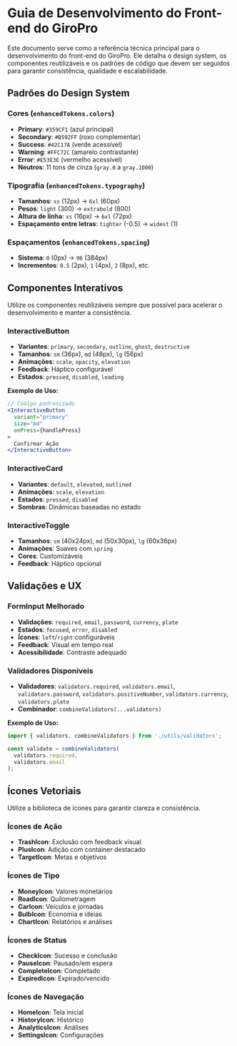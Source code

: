 # Guia de Desenvolvimento do Front-end do GiroPro

Este documento serve como a referência técnica principal para o desenvolvimento do front-end do GiroPro. Ele detalha o design system, os componentes reutilizáveis e os padrões de código que devem ser seguidos para garantir consistência, qualidade e escalabilidade.

## Padrões do Design System

### Cores (`enhancedTokens.colors`)

- **Primary**: `#359CF1` (azul principal)
- **Secondary**: `#B592FF` (roxo complementar)
- **Success**: `#42C17A` (verde acessível)
- **Warning**: `#FFC72C` (amarelo contrastante)
- **Error**: `#E53E3E` (vermelho acessível)
- **Neutros**: 11 tons de cinza (`gray.0` a `gray.1000`)

### Tipografia (`enhancedTokens.typography`)

- **Tamanhos**: `xs` (12px) → `6xl` (60px)
- **Pesos**: `light` (300) → `extrabold` (800)
- **Altura de linha**: `xs` (16px) → `6xl` (72px)
- **Espaçamento entre letras**: `tighter` (-0.5) → `widest` (1)

### Espaçamentos (`enhancedTokens.spacing`)

- **Sistema**: `0` (0px) → `96` (384px)
- **Incrementos**: `0.5` (2px), `1` (4px), `2` (8px), etc.

## Componentes Interativos

Utilize os componentes reutilizáveis sempre que possível para acelerar o desenvolvimento e manter a consistência.

### InteractiveButton

- **Variantes**: `primary`, `secondary`, `outline`, `ghost`, `destructive`
- **Tamanhos**: `sm` (36px), `md` (48px), `lg` (56px)
- **Animações**: `scale`, `opacity`, `elevation`
- **Feedback**: Háptico configurável
- **Estados**: `pressed`, `disabled`, `loading`

**Exemplo de Uso:**

```jsx
// Código padronizado
<InteractiveButton
  variant="primary"
  size="md"
  onPress={handlePress}
>
  Confirmar Ação
</InteractiveButton>
```

### InteractiveCard

- **Variantes**: `default`, `elevated`, `outlined`
- **Animações**: `scale`, `elevation`
- **Estados**: `pressed`, `disabled`
- **Sombras**: Dinâmicas baseadas no estado

### InteractiveToggle

- **Tamanhos**: `sm` (40x24px), `md` (50x30px), `lg` (60x36px)
- **Animações**: Suaves com `spring`
- **Cores**: Customizáveis
- **Feedback**: Háptico opcional

## Validações e UX

### FormInput Melhorado

- **Validações**: `required`, `email`, `password`, `currency`, `plate`
- **Estados**: `focused`, `error`, `disabled`
- **Ícones**: `left`/`right` configuráveis
- **Feedback**: Visual em tempo real
- **Acessibilidade**: Contraste adequado

### Validadores Disponíveis

- **Validadores**: `validators.required`, `validators.email`, `validators.password`, `validators.positiveNumber`, `validators.currency`, `validators.plate`
- **Combinador**: `combineValidators(...validators)`

**Exemplo de Uso:**

```javascript
import { validators, combineValidators } from './utils/validators';

const validate = combineValidators(
  validators.required,
  validators.email
);
```

## Ícones Vetoriais

Utilize a biblioteca de ícones para garantir clareza e consistência.

### Ícones de Ação

- **TrashIcon**: Exclusão com feedback visual
- **PlusIcon**: Adição com container destacado
- **TargetIcon**: Metas e objetivos

### Ícones de Tipo

- **MoneyIcon**: Valores monetários
- **RoadIcon**: Quilometragem
- **CarIcon**: Veículos e jornadas
- **BulbIcon**: Economia e ideias
- **ChartIcon**: Relatórios e análises

### Ícones de Status

- **CheckIcon**: Sucesso e conclusão
- **PauseIcon**: Pausado/em espera
- **CompleteIcon**: Completado
- **ExpiredIcon**: Expirado/vencido

### Ícones de Navegação

- **HomeIcon**: Tela inicial
- **HistoryIcon**: Histórico
- **AnalyticsIcon**: Análises
- **SettingsIcon**: Configurações



